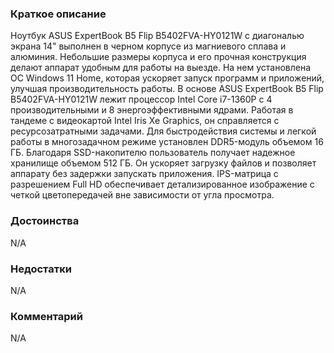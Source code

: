 ### **Краткое описание**
Ноутбук ASUS ExpertBook B5 Flip B5402FVA-HY0121W с диагональю экрана 14" выполнен в черном корпусе из магниевого сплава и алюминия. Небольшие размеры корпуса и его прочная конструкция делают аппарат удобным для работы на выезде. На нем установлена ОС Windows 11 Home, которая ускоряет запуск программ и приложений, улучшая производительность работы.  В основе ASUS ExpertBook B5 Flip B5402FVA-HY0121W лежит процессор Intel Core i7-1360P с 4 производительными и 8 энергоэффективными ядрами. Работая в тандеме с видеокартой Intel Iris Xe Graphics, он справляется с ресурсозатратными задачами. Для быстродействия системы и легкой работы в многозадачном режиме установлен DDR5-модуль объемом 16 ГБ. Благодаря SSD-накопителю пользователь получает надежное хранилище объемом 512 ГБ. Он ускоряет загрузку файлов и позволяет аппарату без задержки запускать приложения. IPS-матрица с разрешением Full HD обеспечивает детализированное изображение с четкой цветопередачей вне зависимости от угла просмотра.

### **Достоинства**
N/A

### **Недостатки**
N/A

### **Комментарий**
N/A
